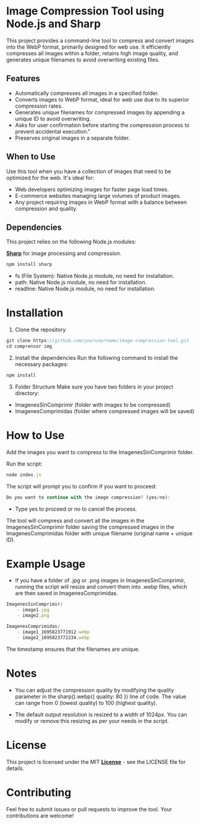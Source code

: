 # Image Compression Tool using Node.js and Sharp

This project provides a command-line tool to compress and convert images into the WebP format, primarily designed for web use. It efficiently compresses all images within a folder, retains high image quality, and generates unique filenames to avoid overwriting existing files.

## Features

- Automatically compresses all images in a specified folder.
- Converts images to WebP format, ideal for web use due to its superior compression rates.
- Generates unique filenames for compressed images by appending a unique ID to avoid overwriting.
- Asks for user confirmation before starting the compression process to prevent accidental execution."
- Preserves original images in a separate folder.

## When to Use

Use this tool when you have a collection of images that need to be optimized for the web. It's ideal for:

- Web developers optimizing images for faster page load times.
- E-commerce websites managing large volumes of product images.
- Any project requiring images in WebP format with a balance between compression and quality.

## Dependencies

This project relies on the following Node.js modules:

**[Sharp](https://sharp.pixelplumbing.com/)** for image processing and compression.

```js
npm install sharp
```

- fs (File System): Native Node.js module, no need for installation.
- path: Native Node.js module, no need for installation.
- readline: Native Node.js module, no need for installation.

# Installation

1. Clone the repository

```js
git clone https://github.com/yourusername/image-compression-tool.git
cd comprensor img
```

2. Install the dependencies
Run the following command to install the necessary packages:

```js
npm install
```

3. Folder Structure
Make sure you have two folders in your project directory:

- ImagenesSinComprimir (folder with images to be compressed)
- ImagenesComprimidas (folder where compressed images will be saved)

# How to Use

Add the images you want to compress to the ImagenesSinComprimir folder.

Run the script:

```js
node index.js
```

The script will prompt you to confirm if you want to proceed:

```js
Do you want to continue with the image compression? (yes/no):
```

- Type yes to proceed or no to cancel the process.

The tool will compress and convert all the images in the ImagenesSinComprimir folder saving the compressed images in the ImagenesComprimidas folder with unique filename (original name + unique ID).

# Example Usage

- If you have a folder of .jpg or .png images in ImagenesSinComprimir, running the script will resize and convert them into .webp files, which are then saved in ImagenesComprimidas.

```js
ImagenesSinComprimir/
    - image1.jpg
    - image2.png

ImagenesComprimidas/
    - image1_1695823771912.webp
    - image2_1695823772234.webp

```

The timestamp ensures that the filenames are unique.

# Notes

- You can adjust the compression quality by modifying the quality parameter in the sharp().webp({ quality: 80 }) line of code. The value can range from 0 (lowest quality) to 100 (highest quality).

- The default output resolution is resized to a width of 1024px. You can modify or remove this resizing as per your needs in the script.

# License

This project is licensed under the MIT **[License](https://opensource.org/license/mit)** - see the LICENSE file for details.

# Contributing

Feel free to submit issues or pull requests to improve the tool. Your contributions are welcome!